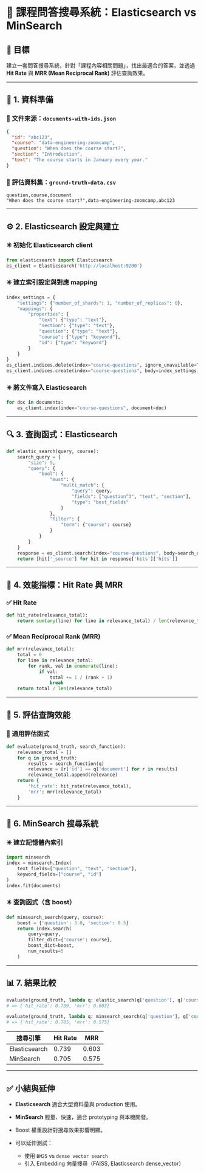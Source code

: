 

# 🧠 課程問答搜尋系統：Elasticsearch vs MinSearch

## 📌 目標

建立一套問答搜尋系統，針對「課程內容相關問題」，找出最適合的答案，並透過 **Hit Rate** 與 **MRR (Mean Reciprocal Rank)** 評估查詢效果。

---

## 📁 1. 資料準備

### 🔹 文件來源：`documents-with-ids.json`

```json
{
  "id": "abc123",
  "course": "data-engineering-zoomcamp",
  "question": "When does the course start?",
  "section": "Introduction",
  "text": "The course starts in January every year."
}
```

### 🔹 評估資料集：`ground-truth-data.csv`

```csv
question,course,document
"When does the course start?",data-engineering-zoomcamp,abc123
```

---

## ⚙️ 2. Elasticsearch 設定與建立

### ✴️ 初始化 Elasticsearch client

```python
from elasticsearch import Elasticsearch
es_client = Elasticsearch('http://localhost:9200')
```

### ✴️ 建立索引設定與對應 mapping

```python
index_settings = {
    "settings": {"number_of_shards": 1, "number_of_replicas": 0},
    "mappings": {
        "properties": {
            "text": {"type": "text"},
            "section": {"type": "text"},
            "question": {"type": "text"},
            "course": {"type": "keyword"},
            "id": {"type": "keyword"}
        }
    }
}
es_client.indices.delete(index="course-questions", ignore_unavailable=True)
es_client.indices.create(index="course-questions", body=index_settings)
```

### ✴️ 將文件寫入 Elasticsearch

```python
for doc in documents:
    es_client.index(index="course-questions", document=doc)
```

---

## 🔍 3. 查詢函式：Elasticsearch

```python
def elastic_search(query, course):
    search_query = {
        "size": 5,
        "query": {
            "bool": {
                "must": {
                    "multi_match": {
                        "query": query,
                        "fields": ["question^3", "text", "section"],
                        "type": "best_fields"
                    }
                },
                "filter": {
                    "term": {"course": course}
                }
            }
        }
    }
    response = es_client.search(index="course-questions", body=search_query)
    return [hit['_source'] for hit in response['hits']['hits']]
```

---

## 🧪 4. 效能指標：Hit Rate 與 MRR

### ✅ Hit Rate

```python
def hit_rate(relevance_total):
    return sum(any(line) for line in relevance_total) / len(relevance_total)
```

### ✅ Mean Reciprocal Rank (MRR)

```python
def mrr(relevance_total):
    total = 0
    for line in relevance_total:
        for rank, val in enumerate(line):
            if val:
                total += 1 / (rank + 1)
                break
    return total / len(relevance_total)
```

---

## 🧪 5. 評估查詢效能

### 🔄 通用評估函式

```python
def evaluate(ground_truth, search_function):
    relevance_total = []
    for q in ground_truth:
        results = search_function(q)
        relevance = [r['id'] == q['document'] for r in results]
        relevance_total.append(relevance)
    return {
        'hit_rate': hit_rate(relevance_total),
        'mrr': mrr(relevance_total)
    }
```

---

## 🧩 6. MinSearch 搜尋系統

### ✴️ 建立記憶體內索引

```python
import minsearch
index = minsearch.Index(
    text_fields=["question", "text", "section"],
    keyword_fields=["course", "id"]
)
index.fit(documents)
```

### ✴️ 查詢函式（含 boost）

```python
def minsearch_search(query, course):
    boost = {'question': 3.0, 'section': 0.5}
    return index.search(
        query=query,
        filter_dict={'course': course},
        boost_dict=boost,
        num_results=5
    )
```

---

## 📊 7. 結果比較

```python
evaluate(ground_truth, lambda q: elastic_search(q['question'], q['course']))
# => {'hit_rate': 0.739, 'mrr': 0.603}

evaluate(ground_truth, lambda q: minsearch_search(q['question'], q['course']))
# => {'hit_rate': 0.705, 'mrr': 0.575}
```

| 搜尋引擎          | Hit Rate | MRR   |
| ------------- | -------- | ----- |
| Elasticsearch | 0.739    | 0.603 |
| MinSearch     | 0.705    | 0.575 |

---

## ✅ 小結與延伸

* **Elasticsearch** 適合大型資料量與 production 使用。
* **MinSearch** 輕量、快速，適合 prototyping 與本機開發。
* Boost 權重設計對搜尋效果影響明顯。
* 可以延伸測試：

  * 使用 `BM25` vs `dense vector search`
  * 引入 Embedding 向量搜尋（FAISS, Elasticsearch dense\_vector）
